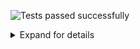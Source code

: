 ![Tests passed successfully](https://img.shields.io/badge/tests-803%20passed%2C%201%20skipped-success)
<details><summary>Expand for details</summary>
 
|Report|Passed|Failed|Skipped|Time|
|:---|---:|---:|---:|---:|
|FluentValidation.Tests|803:white_check_mark:||1:warning:|4s|
## :white_check_mark: <a id="user-content-r0" href="#r0">FluentValidation.Tests</a>
**804** tests were completed in **4s** with **803** passed, **0** failed and **1** skipped.
|Test suite|Passed|Failed|Skipped|Time|
|:---|---:|---:|---:|---:|
|[FluentValidation.Tests.AbstractValidatorTester](#r0s0)|35:white_check_mark:|||12ms|
|[FluentValidation.Tests.AccessorCacheTests](#r0s1)|4:white_check_mark:||1:warning:|4ms|
|[FluentValidation.Tests.AssemblyScannerTester](#r0s2)|2:white_check_mark:|||2ms|
|[FluentValidation.Tests.CascadingFailuresTester](#r0s3)|38:white_check_mark:|||23ms|
|[FluentValidation.Tests.ChainedValidationTester](#r0s4)|13:white_check_mark:|||6ms|
|[FluentValidation.Tests.ChainingValidatorsTester](#r0s5)|3:white_check_mark:|||1ms|
|[FluentValidation.Tests.ChildRulesTests](#r0s6)|2:white_check_mark:|||7ms|
|[FluentValidation.Tests.CollectionValidatorWithParentTests](#r0s7)|16:white_check_mark:|||13ms|
|[FluentValidation.Tests.ComplexValidationTester](#r0s8)|17:white_check_mark:|||26ms|
|[FluentValidation.Tests.ConditionTests](#r0s9)|18:white_check_mark:|||9ms|
|[FluentValidation.Tests.CreditCardValidatorTests](#r0s10)|2:white_check_mark:|||2ms|
|[FluentValidation.Tests.CustomFailureActionTester](#r0s11)|3:white_check_mark:|||1ms|
|[FluentValidation.Tests.CustomMessageFormatTester](#r0s12)|6:white_check_mark:|||3ms|
|[FluentValidation.Tests.CustomValidatorTester](#r0s13)|10:white_check_mark:|||6ms|
|[FluentValidation.Tests.DefaultValidatorExtensionTester](#r0s14)|30:white_check_mark:|||38ms|
|[FluentValidation.Tests.EmailValidatorTests](#r0s15)|36:white_check_mark:|||18ms|
|[FluentValidation.Tests.EmptyTester](#r0s16)|9:white_check_mark:|||5ms|
|[FluentValidation.Tests.EnumValidatorTests](#r0s17)|12:white_check_mark:|||24ms|
|[FluentValidation.Tests.EqualValidatorTests](#r0s18)|10:white_check_mark:|||3ms|
|[FluentValidation.Tests.ExactLengthValidatorTester](#r0s19)|6:white_check_mark:|||2ms|
|[FluentValidation.Tests.ExclusiveBetweenValidatorTests](#r0s20)|19:white_check_mark:|||6ms|
|[FluentValidation.Tests.ExtensionTester](#r0s21)|4:white_check_mark:|||1ms|
|[FluentValidation.Tests.ForEachRuleTests](#r0s22)|34:white_check_mark:|||47ms|
|[FluentValidation.Tests.GreaterThanOrEqualToValidatorTester](#r0s23)|14:white_check_mark:|||5ms|
|[FluentValidation.Tests.GreaterThanValidatorTester](#r0s24)|13:white_check_mark:|||4ms|
|[FluentValidation.Tests.InclusiveBetweenValidatorTests](#r0s25)|18:white_check_mark:|||4ms|
|[FluentValidation.Tests.InheritanceValidatorTest](#r0s26)|11:white_check_mark:|||18ms|
|[FluentValidation.Tests.InlineValidatorTester](#r0s27)|1:white_check_mark:|||2ms|
|[FluentValidation.Tests.LanguageManagerTests](#r0s28)|21:white_check_mark:|||28ms|
|[FluentValidation.Tests.LengthValidatorTests](#r0s29)|16:white_check_mark:|||17ms|
|[FluentValidation.Tests.LessThanOrEqualToValidatorTester](#r0s30)|13:white_check_mark:|||4ms|
|[FluentValidation.Tests.LessThanValidatorTester](#r0s31)|16:white_check_mark:|||6ms|
|[FluentValidation.Tests.LocalisedMessagesTester](#r0s32)|6:white_check_mark:|||3ms|
|[FluentValidation.Tests.LocalisedNameTester](#r0s33)|2:white_check_mark:|||1ms|
|[FluentValidation.Tests.MemberAccessorTests](#r0s34)|9:white_check_mark:|||5ms|
|[FluentValidation.Tests.MessageFormatterTests](#r0s35)|10:white_check_mark:|||2ms|
|[FluentValidation.Tests.ModelLevelValidatorTests](#r0s36)|2:white_check_mark:|||1ms|
|[FluentValidation.Tests.NameResolutionPluggabilityTester](#r0s37)|3:white_check_mark:|||2ms|
|[FluentValidation.Tests.NotEmptyTester](#r0s38)|10:white_check_mark:|||7ms|
|[FluentValidation.Tests.NotEqualValidatorTests](#r0s39)|11:white_check_mark:|||7ms|
|[FluentValidation.Tests.NotNullTester](#r0s40)|5:white_check_mark:|||1ms|
|[FluentValidation.Tests.NullTester](#r0s41)|5:white_check_mark:|||2ms|
|[FluentValidation.Tests.OnFailureTests](#r0s42)|10:white_check_mark:|||8ms|
|[FluentValidation.Tests.PredicateValidatorTester](#r0s43)|5:white_check_mark:|||2ms|
|[FluentValidation.Tests.PropertyChainTests](#r0s44)|7:white_check_mark:|||1ms|
|[FluentValidation.Tests.RegularExpressionValidatorTests](#r0s45)|15:white_check_mark:|||6ms|
|[FluentValidation.Tests.RuleBuilderTests](#r0s46)|29:white_check_mark:|||96ms|
|[FluentValidation.Tests.RuleDependencyTests](#r0s47)|14:white_check_mark:|||3s|
|[FluentValidation.Tests.RulesetTests](#r0s48)|21:white_check_mark:|||14ms|
|[FluentValidation.Tests.ScalePrecisionValidatorTests](#r0s49)|6:white_check_mark:|||4ms|
|[FluentValidation.Tests.SharedConditionTests](#r0s50)|42:white_check_mark:|||42ms|
|[FluentValidation.Tests.StandalonePropertyValidationTester](#r0s51)|1:white_check_mark:|||0ms|
|[FluentValidation.Tests.StringEnumValidatorTests](#r0s52)|10:white_check_mark:|||5ms|
|[FluentValidation.Tests.TrackingCollectionTests](#r0s53)|3:white_check_mark:|||2ms|
|[FluentValidation.Tests.TransformTests](#r0s54)|4:white_check_mark:|||3ms|
|[FluentValidation.Tests.UserSeverityTester](#r0s55)|7:white_check_mark:|||3ms|
|[FluentValidation.Tests.UserStateTester](#r0s56)|4:white_check_mark:|||3ms|
|[FluentValidation.Tests.ValidateAndThrowTester](#r0s57)|14:white_check_mark:|||25ms|
|[FluentValidation.Tests.ValidationResultTests](#r0s58)|8:white_check_mark:|||8ms|
|[FluentValidation.Tests.ValidatorDescriptorTester](#r0s59)|5:white_check_mark:|||1ms|
|[FluentValidation.Tests.ValidatorSelectorTests](#r0s60)|10:white_check_mark:|||9ms|
|[FluentValidation.Tests.ValidatorTesterTester](#r0s61)|73:white_check_mark:|||74ms|
### :white_check_mark: <a id="user-content-r0s0" href="#r0s0">FluentValidation.Tests.AbstractValidatorTester</a>
```
:white_check_mark: Can_replace_default_errorcode_resolver
:white_check_mark: CanValidateInstancesOfType_returns_false_when_comparing_against_some_other_type
:white_check_mark: CanValidateInstancesOfType_returns_true_when_comparing_against_same_type
:white_check_mark: CanValidateInstancesOfType_returns_true_when_comparing_against_subclass
:white_check_mark: Default_error_code_should_be_class_name
:white_check_mark: OverridePropertyName_should_override_property_name
:white_check_mark: OverridePropertyName_with_lambda_should_override_property_name
:white_check_mark: PreValidate_bypasses_nullcheck_on_instance
:white_check_mark: RuleForeach_with_null_instances
:white_check_mark: Should_be_valid_when_there_are_no_failures_for_single_property
:white_check_mark: Should_not_main_state
:white_check_mark: Should_throw_for_non_member_expression_when_validating_single_property
:white_check_mark: Should_throw_when_rule_is_null
:white_check_mark: Should_validate_public_Field
:white_check_mark: Should_validate_single_Field
:white_check_mark: Should_validate_single_property
:white_check_mark: Should_validate_single_property_where_invalid_property_as_string
:white_check_mark: Should_validate_single_property_where_property_as_string
:white_check_mark: Uses_named_parameters_to_validate_ruleset
:white_check_mark: Validates_single_property_by_path
:white_check_mark: Validates_type_when_using_non_generic_validate_overload
:white_check_mark: When_the_validators_fail_then_the_errors_Should_be_accessible_via_the_errors_property
:white_check_mark: When_the_validators_fail_then_validatorrunner_should_return_false
:white_check_mark: When_the_Validators_pass_then_the_validatorRunner_should_return_true
:white_check_mark: WhenPreValidationReturnsFalse_ResultReturnToUserImmediatly_Validate(preValidationResult: )
:white_check_mark: WhenPreValidationReturnsFalse_ResultReturnToUserImmediatly_Validate(preValidationResult: AnotherInt Test Message)
:white_check_mark: WhenPreValidationReturnsFalse_ResultReturnToUserImmediatly_ValidateAsync(preValidationResult: )
:white_check_mark: WhenPreValidationReturnsFalse_ResultReturnToUserImmediatly_ValidateAsync(preValidationResult: AnotherInt Test Message)
:white_check_mark: WhenPreValidationReturnsTrue_ValidatorsGetHit_Validate
:white_check_mark: WhenPreValidationReturnsTrue_ValidatorsGetHit_ValidateAsync
:white_check_mark: WithErrorCode_should_override_error_code
:white_check_mark: WithMessage_and_WithErrorCode_should_override_error_message_and_error_code
:white_check_mark: WithMessage_should_override_error_message
:white_check_mark: WithName_should_override_field_name
:white_check_mark: WithName_should_override_field_name_with_value_from_other_property
```
### :white_check_mark: <a id="user-content-r0s1" href="#r0s1">FluentValidation.Tests.AccessorCacheTests</a>
```
:warning: Benchmark
:white_check_mark: Equality_comparison_check
:white_check_mark: Gets_accessor
:white_check_mark: Gets_member_for_nested_property
:white_check_mark: Identifies_if_memberexp_acts_on_model_instance
```
### :white_check_mark: <a id="user-content-r0s2" href="#r0s2">FluentValidation.Tests.AssemblyScannerTester</a>
```
:white_check_mark: Finds_validators_for_types
:white_check_mark: ForEach_iterates_over_types
```
### :white_check_mark: <a id="user-content-r0s3" href="#r0s3">FluentValidation.Tests.CascadingFailuresTester</a>
```
:white_check_mark: Cascade_mode_can_be_set_after_validator_instantiated
:white_check_mark: Cascade_mode_can_be_set_after_validator_instantiated_async
:white_check_mark: Cascade_mode_can_be_set_after_validator_instantiated_async_legacy
:white_check_mark: Cascade_mode_can_be_set_after_validator_instantiated_legacy
:white_check_mark: Validation_continues_on_failure
:white_check_mark: Validation_continues_on_failure_async
:white_check_mark: Validation_continues_on_failure_when_set_to_Stop_globally_and_overriden_at_rule_level
:white_check_mark: Validation_continues_on_failure_when_set_to_Stop_globally_and_overriden_at_rule_level_async
:white_check_mark: Validation_continues_on_failure_when_set_to_Stop_globally_and_overriden_at_rule_level_async_legacy
:white_check_mark: Validation_continues_on_failure_when_set_to_Stop_globally_and_overriden_at_rule_level_legacy
:white_check_mark: Validation_continues_on_failure_when_set_to_StopOnFirstFailure_at_validator_level_and_overriden_at_rule_level
:white_check_mark: Validation_continues_on_failure_when_set_to_StopOnFirstFailure_at_validator_level_and_overriden_at_rule_level_async
:white_check_mark: Validation_continues_on_failure_when_set_to_StopOnFirstFailure_at_validator_level_and_overriden_at_rule_level_async_legacy
:white_check_mark: Validation_continues_on_failure_when_set_to_StopOnFirstFailure_at_validator_level_and_overriden_at_rule_level_legacy
:white_check_mark: Validation_continues_to_second_validator_when_first_validator_succeeds_and_cascade_set_to_stop
:white_check_mark: Validation_continues_to_second_validator_when_first_validator_succeeds_and_cascade_set_to_stop_async
:white_check_mark: Validation_continues_to_second_validator_when_first_validator_succeeds_and_cascade_set_to_stop_async_legacy
:white_check_mark: Validation_continues_to_second_validator_when_first_validator_succeeds_and_cascade_set_to_stop_legacy
:white_check_mark: Validation_continues_when_set_to_Continue_at_validator_level
:white_check_mark: Validation_continues_when_set_to_Continue_at_validator_level_async
:white_check_mark: Validation_stops_on_failure_when_set_to_Continue_and_overriden_at_rule_level
:white_check_mark: Validation_stops_on_failure_when_set_to_Continue_and_overriden_at_rule_level_async
:white_check_mark: Validation_stops_on_failure_when_set_to_Continue_and_overriden_at_rule_level_async_legacy
:white_check_mark: Validation_stops_on_failure_when_set_to_Continue_and_overriden_at_rule_level_legacy
:white_check_mark: Validation_stops_on_first_failure
:white_check_mark: Validation_stops_on_first_failure_async
:white_check_mark: Validation_stops_on_first_failure_async_legacy
:white_check_mark: Validation_stops_on_first_failure_legacy
:white_check_mark: Validation_stops_on_first_Failure_when_set_to_Continue_globally_and_overriden_at_rule_level
:white_check_mark: Validation_stops_on_first_Failure_when_set_to_Continue_globally_and_overriden_at_rule_level_and_async_validator_is_invoked_synchronously
:white_check_mark: Validation_stops_on_first_Failure_when_set_to_Continue_globally_and_overriden_at_rule_level_and_async_validator_is_invoked_synchronously_legacy
:white_check_mark: Validation_stops_on_first_Failure_when_set_to_Continue_globally_and_overriden_at_rule_level_async
:white_check_mark: Validation_stops_on_first_Failure_when_set_to_Continue_globally_and_overriden_at_rule_level_async_legacy
:white_check_mark: Validation_stops_on_first_Failure_when_set_to_Continue_globally_and_overriden_at_rule_level_legacy
:white_check_mark: Validation_stops_on_first_failure_when_set_to_StopOnFirstFailure_at_validator_level
:white_check_mark: Validation_stops_on_first_failure_when_set_to_StopOnFirstFailure_at_validator_level_async
:white_check_mark: Validation_stops_on_first_failure_when_set_to_StopOnFirstFailure_at_validator_level_async_legacy
:white_check_mark: Validation_stops_on_first_failure_when_set_to_StopOnFirstFailure_at_validator_level_legacy
```
### :white_check_mark: <a id="user-content-r0s4" href="#r0s4">FluentValidation.Tests.ChainedValidationTester</a>
```
:white_check_mark: Can_validate_using_validator_for_base_type
:white_check_mark: Chained_property_should_be_excluded
:white_check_mark: Chained_validator_descriptor
:white_check_mark: Chained_validator_should_not_be_invoked_on_null_property
:white_check_mark: Condition_should_work_with_chained_property
:white_check_mark: Explicitly_included_properties_should_be_propagated_to_nested_validators
:white_check_mark: Explicitly_included_properties_should_be_propagated_to_nested_validators_using_strings
:white_check_mark: Separate_validation_on_chained_property
:white_check_mark: Separate_validation_on_chained_property_conditional
:white_check_mark: Separate_validation_on_chained_property_valid
:white_check_mark: Should_allow_normal_rules_and_chained_property_on_same_property
:white_check_mark: Uses_explicit_ruleset
:white_check_mark: Validates_chained_property
```
### :white_check_mark: <a id="user-content-r0s5" href="#r0s5">FluentValidation.Tests.ChainingValidatorsTester</a>
```
:white_check_mark: Options_should_only_apply_to_current_validator
:white_check_mark: Should_create_multiple_validators
:white_check_mark: Should_execute_multiple_validators
```
### :white_check_mark: <a id="user-content-r0s6" href="#r0s6">FluentValidation.Tests.ChildRulesTests</a>
```
:white_check_mark: Can_define_nested_rules_for_collection
:white_check_mark: ChildRules_works_with_RuleSet
```
### :white_check_mark: <a id="user-content-r0s7" href="#r0s7">FluentValidation.Tests.CollectionValidatorWithParentTests</a>
```
:white_check_mark: Async_condition_should_work_with_child_collection
:white_check_mark: Can_specify_condition_for_individual_collection_elements
:white_check_mark: Can_validate_collection_using_validator_for_base_type
:white_check_mark: Collection_should_be_excluded
:white_check_mark: Collection_should_be_explicitly_included_with_expression
:white_check_mark: Collection_should_be_explicitly_included_with_string
:white_check_mark: Condition_should_work_with_child_collection
:white_check_mark: Creates_validator_using_context_from_property_value
:white_check_mark: Should_override_property_name
:white_check_mark: Should_work_with_top_level_collection_validator
:white_check_mark: Should_work_with_top_level_collection_validator_and_overriden_name
:white_check_mark: Skips_null_items
:white_check_mark: Validates_collection
:white_check_mark: Validates_collection_asynchronously
:white_check_mark: Validates_collection_several_levels_deep
:white_check_mark: Validates_collection_several_levels_deep_async
```
### :white_check_mark: <a id="user-content-r0s8" href="#r0s8">FluentValidation.Tests.ComplexValidationTester</a>
```
:white_check_mark: Async_condition_should_work_with_complex_property
:white_check_mark: Async_condition_should_work_with_complex_property_when_validator_invoked_synchronously
:white_check_mark: Can_directly_validate_multiple_fields_of_same_type
:white_check_mark: Can_validate_using_validator_for_base_type
:white_check_mark: Complex_property_should_be_excluded
:white_check_mark: Complex_validator_should_not_be_invoked_on_null_property
:white_check_mark: Condition_should_work_with_complex_property
:white_check_mark: Condition_should_work_with_complex_property_when_invoked_async
:white_check_mark: Explicitly_included_properties_should_be_propagated_to_nested_validators
:white_check_mark: Explicitly_included_properties_should_be_propagated_to_nested_validators_using_strings
:white_check_mark: Multiple_rules_in_chain_with_childvalidator_shouldnt_reuse_accessor
:white_check_mark: Multiple_rules_in_chain_with_childvalidator_shouldnt_reuse_accessor_async
:white_check_mark: Should_allow_normal_rules_and_complex_property_on_same_property
:white_check_mark: Should_override_propertyName
:white_check_mark: Validates_child_validator_asynchronously
:white_check_mark: Validates_child_validator_synchronously
:white_check_mark: Validates_complex_property
```
### :white_check_mark: <a id="user-content-r0s9" href="#r0s9">FluentValidation.Tests.ConditionTests</a>
```
:white_check_mark: Async_condition_executed_synchronosuly_with_asynchronous_collection_rule
:white_check_mark: Async_condition_executed_synchronosuly_with_asynchronous_rule
:white_check_mark: Async_condition_executed_synchronosuly_with_synchronous_collection_role
:white_check_mark: Async_condition_executed_synchronosuly_with_synchronous_role
:white_check_mark: Async_condition_is_applied_to_all_validators_in_the_chain
:white_check_mark: Async_condition_is_applied_to_all_validators_in_the_chain_when_executed_synchronously
:white_check_mark: Async_condition_is_applied_to_single_validator_in_the_chain_when_ApplyConditionTo_set_to_CurrentValidator
:white_check_mark: Condition_is_applied_to_all_validators_in_the_chain
:white_check_mark: Condition_is_applied_to_single_validator_in_the_chain_when_ApplyConditionTo_set_to_CurrentValidator
:white_check_mark: Sync_condition_is_applied_to_async_validators
:white_check_mark: Validation_should_fail_when_async_condition_does_not_match
:white_check_mark: Validation_should_fail_when_async_condition_matches
:white_check_mark: Validation_should_fail_when_condition_does_not_match
:white_check_mark: Validation_should_fail_when_condition_matches
:white_check_mark: Validation_should_succeed_when_async_condition_does_not_match
:white_check_mark: Validation_should_succeed_when_async_condition_matches
:white_check_mark: Validation_should_succeed_when_condition_does_not_match
:white_check_mark: Validation_should_succeed_when_condition_matches
```
### :white_check_mark: <a id="user-content-r0s10" href="#r0s10">FluentValidation.Tests.CreditCardValidatorTests</a>
```
:white_check_mark: IsValidTests
:white_check_mark: When_validation_fails_the_default_error_should_be_set
```
### :white_check_mark: <a id="user-content-r0s11" href="#r0s11">FluentValidation.Tests.CustomFailureActionTester</a>
```
:white_check_mark: Does_not_invoke_action_if_validation_success
:white_check_mark: Invokes_custom_action_on_failure
:white_check_mark: Passes_object_being_validated_to_action
```
### :white_check_mark: <a id="user-content-r0s12" href="#r0s12">FluentValidation.Tests.CustomMessageFormatTester</a>
```
:white_check_mark: Replaces_propertyvalue_placeholder
:white_check_mark: Replaces_propertyvalue_with_empty_string_when_null
:white_check_mark: Should_format_custom_message
:white_check_mark: Uses_custom_delegate_for_building_message
:white_check_mark: Uses_custom_delegate_for_building_message_only_for_specific_validator
:white_check_mark: Uses_property_value_in_message
```
### :white_check_mark: <a id="user-content-r0s13" href="#r0s13">FluentValidation.Tests.CustomValidatorTester</a>
```
:white_check_mark: New_Custom_Returns_single_failure
:white_check_mark: New_Custom_Returns_single_failure_async
:white_check_mark: New_custom_uses_empty_property_name_for_model_level_rule
:white_check_mark: New_Custom_When_property_name_omitted_infers_property_name
:white_check_mark: New_Custom_When_property_name_omitted_infers_property_name_nested
:white_check_mark: New_Custom_within_ruleset
:white_check_mark: New_CustomAsync_within_ruleset
:white_check_mark: Perserves_property_chain_using_custom
:white_check_mark: Runs_async_rule_synchronously_when_validator_invoked_synchronously
:white_check_mark: Runs_sync_rule_asynchronously_when_validator_invoked_asynchronously
```
### :white_check_mark: <a id="user-content-r0s14" href="#r0s14">FluentValidation.Tests.DefaultValidatorExtensionTester</a>
```
:white_check_mark: Empty_should_create_EmptyValidator
:white_check_mark: Equal_should_create_EqualValidator_with_explicit_value
:white_check_mark: Equal_should_create_EqualValidator_with_lambda
:white_check_mark: GreaterThan_should_create_GreaterThanValidator_with_explicit_value
:white_check_mark: GreaterThan_should_create_GreaterThanValidator_with_lambda
:white_check_mark: GreaterThanOrEqual_should_create_GreaterThanOrEqualValidator_with_explicit_value
:white_check_mark: GreaterThanOrEqual_should_create_GreaterThanOrEqualValidator_with_lambda
:white_check_mark: GreaterThanOrEqual_should_create_GreaterThanOrEqualValidator_with_lambda_with_other_Nullable
:white_check_mark: Length_should_create_ExactLengthValidator
:white_check_mark: Length_should_create_LengthValidator
:white_check_mark: Length_should_create_MaximumLengthValidator
:white_check_mark: Length_should_create_MinimumLengthValidator
:white_check_mark: LessThan_should_create_LessThanValidator_with_explicit_value
:white_check_mark: LessThan_should_create_LessThanValidator_with_lambda
:white_check_mark: LessThanOrEqual_should_create_LessThanOrEqualValidator_with_explicit_value
:white_check_mark: LessThanOrEqual_should_create_LessThanOrEqualValidator_with_lambda
:white_check_mark: LessThanOrEqual_should_create_LessThanOrEqualValidator_with_lambda_with_other_Nullable
:white_check_mark: Must_should_create_PredicateValidator_with_context
:white_check_mark: Must_should_create_PredicateValidator_with_PropertyValidatorContext
:white_check_mark: Must_should_create_PredicteValidator
:white_check_mark: MustAsync_should_create_AsyncPredicateValidator_with_context
:white_check_mark: MustAsync_should_create_AsyncPredicateValidator_with_PropertyValidatorContext
:white_check_mark: MustAsync_should_create_AsyncPredicteValidator
:white_check_mark: MustAsync_should_not_throw_InvalidCastException
:white_check_mark: NotEmpty_should_create_NotEmptyValidator
:white_check_mark: NotEqual_should_create_NotEqualValidator_with_explicit_value
:white_check_mark: NotEqual_should_create_NotEqualValidator_with_lambda
:white_check_mark: NotNull_should_create_NotNullValidator
:white_check_mark: ScalePrecision_should_create_ScalePrecisionValidator
:white_check_mark: ScalePrecision_should_create_ScalePrecisionValidator_with_ignore_trailing_zeros
```
### :white_check_mark: <a id="user-content-r0s15" href="#r0s15">FluentValidation.Tests.EmailValidatorTests</a>
```
:white_check_mark: Fails_email_validation_aspnetcore_compatible(email: " \r \t \n")
:white_check_mark: Fails_email_validation_aspnetcore_compatible(email: "")
:white_check_mark: Fails_email_validation_aspnetcore_compatible(email: "@someDomain.com")
:white_check_mark: Fails_email_validation_aspnetcore_compatible(email: "@someDomain@abc.com")
:white_check_mark: Fails_email_validation_aspnetcore_compatible(email: "0")
:white_check_mark: Fails_email_validation_aspnetcore_compatible(email: "someName")
:white_check_mark: Fails_email_validation_aspnetcore_compatible(email: "someName@")
:white_check_mark: Fails_email_validation_aspnetcore_compatible(email: "someName@a@b.com")
:white_check_mark: Invalid_email_addressex_regex(email: "")
:white_check_mark: Invalid_email_addressex_regex(email: "first.last@test..co.uk")
:white_check_mark: Invalid_email_addressex_regex(email: "testperso")
:white_check_mark: Invalid_email_addressex_regex(email: "thisisaverylongstringcodeplex.com")
:white_check_mark: Valid_email_addresses_aspnetcore_compatible(email: " @someDomain.com")
:white_check_mark: Valid_email_addresses_aspnetcore_compatible(email: "!#$%&'*+-/=?^_`|~@someDomain.com")
:white_check_mark: Valid_email_addresses_aspnetcore_compatible(email: "\"firstName.lastName\"@someDomain.com")
:white_check_mark: Valid_email_addresses_aspnetcore_compatible(email: "1234@someDomain.com")
:white_check_mark: Valid_email_addresses_aspnetcore_compatible(email: "firstName.lastName@someDomain.com")
:white_check_mark: Valid_email_addresses_aspnetcore_compatible(email: "someName@1234.com")
:white_check_mark: Valid_email_addresses_aspnetcore_compatible(email: "someName@some_domain.com")
:white_check_mark: Valid_email_addresses_aspnetcore_compatible(email: "someName@some~domain.com")
:white_check_mark: Valid_email_addresses_aspnetcore_compatible(email: "someName@someDomain.com")
:white_check_mark: Valid_email_addresses_aspnetcore_compatible(email: "someName@someDomain￯.com")
:white_check_mark: Valid_email_addresses_aspnetcore_compatible(email: null)
:white_check_mark: Valid_email_addresses_regex(email: "__somename@example.com")
:white_check_mark: Valid_email_addresses_regex(email: "!def!xyz%abc@example.com")
:white_check_mark: Valid_email_addresses_regex(email: "\"Abc@def\"@example.com")
:white_check_mark: Valid_email_addresses_regex(email: "\"Abc\\@def\"@example.com")
:white_check_mark: Valid_email_addresses_regex(email: "\"Fred Bloggs\"@example.com")
:white_check_mark: Valid_email_addresses_regex(email: "\"Joe\\Blow\"@example.com")
:white_check_mark: Valid_email_addresses_regex(email: "$A12345@example.com")
:white_check_mark: Valid_email_addresses_regex(email: "customer/department=shipping@example.com")
:white_check_mark: Valid_email_addresses_regex(email: "first.last@test.co.uk")
:white_check_mark: Valid_email_addresses_regex(email: "testperson@gmail.com")
:white_check_mark: Valid_email_addresses_regex(email: "TestPerson@gmail.com")
:white_check_mark: Valid_email_addresses_regex(email: "testperson+label@gmail.com")
:white_check_mark: Valid_email_addresses_regex(email: null)
```
### :white_check_mark: <a id="user-content-r0s16" href="#r0s16">FluentValidation.Tests.EmptyTester</a>
```
:white_check_mark: Passes_for_ienumerable_that_doesnt_implement_ICollection
:white_check_mark: Passes_when_collection_empty
:white_check_mark: When_there_is_a_value_then_the_validator_should_fail
:white_check_mark: When_validation_fails_error_should_be_set
:white_check_mark: When_value_is_Default_for_type_validator_should_pass_datetime
:white_check_mark: When_value_is_Default_for_type_validator_should_pass_int
:white_check_mark: When_value_is_empty_string_validator_should_pass
:white_check_mark: When_value_is_null_validator_should_pass
:white_check_mark: When_value_is_whitespace_validation_should_pass
```
### :white_check_mark: <a id="user-content-r0s17" href="#r0s17">FluentValidation.Tests.EnumValidatorTests</a>
```
:white_check_mark: Flags_enum_invalid_when_using_outofrange_negative_value
:white_check_mark: Flags_enum_invalid_when_using_outofrange_positive_value
:white_check_mark: Flags_enum_valid_when_using_bitwise_value
:white_check_mark: Flags_enum_validates_correctly_when_using_zero_value
:white_check_mark: Flags_enum_with_overlapping_flags_valid_when_using_bitwise_value
:white_check_mark: IsValidTests
:white_check_mark: Nullable_enum_invalid_when_bad_value_specified
:white_check_mark: Nullable_enum_valid_when_property_value_is_null
:white_check_mark: Nullable_enum_valid_when_value_specified
:white_check_mark: When_the_enum_is_initialized_with_invalid_value_then_the_validator_should_fail
:white_check_mark: When_the_enum_is_not_initialized_with_valid_value_then_the_validator_should_fail
:white_check_mark: When_validation_fails_the_default_error_should_be_set
```
### :white_check_mark: <a id="user-content-r0s18" href="#r0s18">FluentValidation.Tests.EqualValidatorTests</a>
```
:white_check_mark: Comparison_property_uses_custom_resolver
:white_check_mark: Should_store_comparison_type
:white_check_mark: Should_store_property_to_compare
:white_check_mark: Should_succeed_on_case_insensitive_comparison
:white_check_mark: Should_succeed_on_case_insensitive_comparison_using_expression
:white_check_mark: Should_use_ordinal_comparison_by_default
:white_check_mark: Validates_against_property
:white_check_mark: When_the_objects_are_equal_validation_should_succeed
:white_check_mark: When_the_objects_are_not_equal_validation_should_fail
:white_check_mark: When_validation_fails_the_error_should_be_set
```
### :white_check_mark: <a id="user-content-r0s19" href="#r0s19">FluentValidation.Tests.ExactLengthValidatorTester</a>
```
:white_check_mark: Min_and_max_properties_should_be_set
:white_check_mark: When_exact_length_rule_failes_error_should_have_exact_length_error_errorcode
:white_check_mark: When_the_text_is_an_exact_length_the_validator_should_pass
:white_check_mark: When_the_text_length_is_larger_the_validator_should_fail
:white_check_mark: When_the_text_length_is_smaller_the_validator_should_fail
:white_check_mark: When_the_validator_fails_the_error_message_should_be_set
```
### :white_check_mark: <a id="user-content-r0s20" href="#r0s20">FluentValidation.Tests.ExclusiveBetweenValidatorTests</a>
```
:white_check_mark: To_and_from_properties_should_be_set
:white_check_mark: To_and_from_properties_should_be_set_for_dates
:white_check_mark: To_and_from_properties_should_be_set_for_strings
:white_check_mark: Validates_with_nullable_when_property_is_null
:white_check_mark: Validates_with_nullable_when_property_not_null
:white_check_mark: When_the_text_is_larger_than_the_range_then_the_validator_should_fail
:white_check_mark: When_the_text_is_larger_than_the_range_then_the_validator_should_fail_for_strings
:white_check_mark: When_the_to_is_smaller_than_the_from_then_the_validator_should_throw
:white_check_mark: When_the_to_is_smaller_than_the_from_then_the_validator_should_throw_for_strings
:white_check_mark: When_the_validator_fails_the_error_message_should_be_set
:white_check_mark: When_the_validator_fails_the_error_message_should_be_set_for_strings
:white_check_mark: When_the_value_is_between_the_range_specified_then_the_validator_should_pass
:white_check_mark: When_the_value_is_between_the_range_specified_then_the_validator_should_pass_for_strings
:white_check_mark: When_the_value_is_exactly_the_size_of_the_lower_bound_then_the_validator_should_fail
:white_check_mark: When_the_value_is_exactly_the_size_of_the_lower_bound_then_the_validator_should_fail_for_strings
:white_check_mark: When_the_value_is_exactly_the_size_of_the_upper_bound_then_the_validator_should_fail
:white_check_mark: When_the_value_is_exactly_the_size_of_the_upper_bound_then_the_validator_should_fail_for_strings
:white_check_mark: When_the_value_is_smaller_than_the_range_then_the_validator_should_fail
:white_check_mark: When_the_value_is_smaller_than_the_range_then_the_validator_should_fail_for_strings
```
### :white_check_mark: <a id="user-content-r0s21" href="#r0s21">FluentValidation.Tests.ExtensionTester</a>
```
:white_check_mark: Should_extract_member_from_member_expression
:white_check_mark: Should_return_null_for_non_member_expressions
:white_check_mark: Should_split_pascal_cased_member_name
:white_check_mark: SplitPascalCase_should_return_null_when_input_is_null
```
### :white_check_mark: <a id="user-content-r0s22" href="#r0s22">FluentValidation.Tests.ForEachRuleTests</a>
```
:white_check_mark: Async_condition_should_work_with_child_collection
:white_check_mark: Can_access_colletion_index
:white_check_mark: Can_access_colletion_index_async
:white_check_mark: Can_access_parent_index
:white_check_mark: Can_access_parent_index_async
:white_check_mark: Can_specify_condition_for_individual_collection_elements
:white_check_mark: Can_use_cascade_with_RuleForEach
:white_check_mark: Can_validate_collection_using_validator_for_base_type
:white_check_mark: Collection_should_be_excluded
:white_check_mark: Collection_should_be_explicitly_included_with_expression
:white_check_mark: Collection_should_be_explicitly_included_with_string
:white_check_mark: Condition_should_work_with_child_collection
:white_check_mark: Correctly_gets_collection_indices
:white_check_mark: Correctly_gets_collection_indices_async
:white_check_mark: Executes_rule_for_each_item_in_collection
:white_check_mark: Executes_rule_for_each_item_in_collection_async
:white_check_mark: Nested_collection_for_null_property_should_not_throw_null_reference
:white_check_mark: Nested_conditions_Rule_For
:white_check_mark: Nested_conditions_Rule_For_Each
:white_check_mark: Overrides_indexer
:white_check_mark: Overrides_indexer_async
:white_check_mark: Regular_rules_can_drop_into_RuleForEach
:white_check_mark: RuleForEach_async_RunsTasksSynchronously
:white_check_mark: Should_not_scramble_property_name_when_using_collection_validators_several_levels_deep
:white_check_mark: Should_not_scramble_property_name_when_using_collection_validators_several_levels_deep_with_ValidateAsync
:white_check_mark: Should_override_property_name
:white_check_mark: Skips_null_items
:white_check_mark: Top_level_collection
:white_check_mark: Uses_useful_error_message_when_used_on_non_property
:white_check_mark: Validates_child_validator_asynchronously
:white_check_mark: Validates_child_validator_synchronously
:white_check_mark: Validates_collection
:white_check_mark: When_runs_outside_RuleForEach_loop
:white_check_mark: When_runs_outside_RuleForEach_loop_async
```
### :white_check_mark: <a id="user-content-r0s23" href="#r0s23">FluentValidation.Tests.GreaterThanOrEqualToValidatorTester</a>
```
:white_check_mark: Comparison_property_uses_custom_resolver
:white_check_mark: Comparison_type
:white_check_mark: Should_fail_when_less_than_input
:white_check_mark: Should_localize_value
:white_check_mark: Should_set_default_error_when_validation_fails
:white_check_mark: Should_succeed_when_equal_to_input
:white_check_mark: Should_succeed_when_greater_than_input
:white_check_mark: Validates_nullable_with_nullable_property
:white_check_mark: Validates_with_nullable_property
:white_check_mark: Validates_with_nullable_when_property_is_null
:white_check_mark: Validates_with_nullable_when_property_is_null_cross_property
:white_check_mark: Validates_with_nullable_when_property_not_null
:white_check_mark: Validates_with_nullable_when_property_not_null_cross_property
:white_check_mark: Validates_with_property
```
### :white_check_mark: <a id="user-content-r0s24" href="#r0s24">FluentValidation.Tests.GreaterThanValidatorTester</a>
```
:white_check_mark: Comparison_property_uses_custom_resolver
:white_check_mark: Comparison_Type
:white_check_mark: Should_fail_when_equal_to_input
:white_check_mark: Should_fail_when_less_than_input
:white_check_mark: Should_set_default_error_when_validation_fails
:white_check_mark: Should_succeed_when_greater_than_input
:white_check_mark: Validates_nullable_with_nullable_property
:white_check_mark: Validates_with_nullable_property
:white_check_mark: Validates_with_nullable_when_property_is_null
:white_check_mark: Validates_with_nullable_when_property_is_null_cross_property
:white_check_mark: Validates_with_nullable_when_property_not_null
:white_check_mark: Validates_with_nullable_when_property_not_null_cross_property
:white_check_mark: Validates_with_property
```
### :white_check_mark: <a id="user-content-r0s25" href="#r0s25">FluentValidation.Tests.InclusiveBetweenValidatorTests</a>
```
:white_check_mark: To_and_from_properties_should_be_set
:white_check_mark: To_and_from_properties_should_be_set_for_strings
:white_check_mark: Validates_with_nullable_when_property_is_null
:white_check_mark: Validates_with_nullable_when_property_not_null
:white_check_mark: When_the_text_is_larger_than_the_range_then_the_validator_should_fail
:white_check_mark: When_the_text_is_larger_than_the_range_then_the_validator_should_fail_for_strings
:white_check_mark: When_the_to_is_smaller_than_the_from_then_the_validator_should_throw
:white_check_mark: When_the_to_is_smaller_than_the_from_then_the_validator_should_throw_for_strings
:white_check_mark: When_the_validator_fails_the_error_message_should_be_set
:white_check_mark: When_the_validator_fails_the_error_message_should_be_set_for_strings
:white_check_mark: When_the_value_is_between_the_range_specified_then_the_validator_should_pass
:white_check_mark: When_the_value_is_between_the_range_specified_then_the_validator_should_pass_for_strings
:white_check_mark: When_the_value_is_exactly_the_size_of_the_lower_bound_then_the_validator_should_pass
:white_check_mark: When_the_value_is_exactly_the_size_of_the_lower_bound_then_the_validator_should_pass_for_strings
:white_check_mark: When_the_value_is_exactly_the_size_of_the_upper_bound_then_the_validator_should_pass
:white_check_mark: When_the_value_is_exactly_the_size_of_the_upper_bound_then_the_validator_should_pass_for_strings
:white_check_mark: When_the_value_is_smaller_than_the_range_then_the_validator_should_fail
:white_check_mark: When_the_value_is_smaller_than_the_range_then_the_validator_should_fail_for_strings
```
### :white_check_mark: <a id="user-content-r0s26" href="#r0s26">FluentValidation.Tests.InheritanceValidatorTest</a>
```
:white_check_mark: Can_use_custom_subclass_with_nongeneric_overload
:white_check_mark: Validates_collection
:white_check_mark: Validates_collection_async
:white_check_mark: Validates_inheritance_async
:white_check_mark: Validates_inheritance_hierarchy
:white_check_mark: Validates_ruleset
:white_check_mark: Validates_ruleset_async
:white_check_mark: Validates_with_callback
:white_check_mark: Validates_with_callback_accepting_derived
:white_check_mark: Validates_with_callback_accepting_derived_async
:white_check_mark: Validates_with_callback_async
```
### :white_check_mark: <a id="user-content-r0s27" href="#r0s27">FluentValidation.Tests.InlineValidatorTester</a>
```
:white_check_mark: Uses_inline_validator_to_build_rules
```
### :white_check_mark: <a id="user-content-r0s28" href="#r0s28">FluentValidation.Tests.LanguageManagerTests</a>
```
:white_check_mark: All_languages_should_be_loaded
:white_check_mark: All_localizations_have_same_parameters_as_English
:white_check_mark: Always_use_specific_language
:white_check_mark: Always_use_specific_language_with_string_source
:white_check_mark: Can_replace_message
:white_check_mark: Can_replace_message_without_overriding_all_languages
:white_check_mark: Disables_localization
:white_check_mark: Falls_back_to_default_localization_key_when_error_code_key_not_found
:white_check_mark: Falls_back_to_english_when_culture_not_registered
:white_check_mark: Falls_back_to_english_when_translation_missing
:white_check_mark: Falls_back_to_parent_culture
:white_check_mark: Gets_translation_for_bosnian_latin_culture(cultureName: "bs-Latn-BA")
:white_check_mark: Gets_translation_for_bosnian_latin_culture(cultureName: "bs-Latn")
:white_check_mark: Gets_translation_for_bosnian_latin_culture(cultureName: "bs")
:white_check_mark: Gets_translation_for_croatian_culture
:white_check_mark: Gets_translation_for_culture
:white_check_mark: Gets_translation_for_serbian_culture(cultureName: "sr-Latn-RS")
:white_check_mark: Gets_translation_for_serbian_culture(cultureName: "sr-Latn")
:white_check_mark: Gets_translation_for_serbian_culture(cultureName: "sr")
:white_check_mark: Gets_translation_for_specific_culture
:white_check_mark: Uses_error_code_as_localization_key
```
### :white_check_mark: <a id="user-content-r0s29" href="#r0s29">FluentValidation.Tests.LengthValidatorTests</a>
```
:white_check_mark: Min_and_max_properties_should_be_set
:white_check_mark: When_input_is_null_then_the_validator_should_pass
:white_check_mark: When_the_max_is_smaller_than_the_min_then_the_validator_should_throw
:white_check_mark: When_the_maxlength_validator_fails_the_error_message_should_be_set
:white_check_mark: When_the_minlength_validator_fails_the_error_message_should_be_set
:white_check_mark: When_the_text_is_between_the_lambda_range_specified_then_the_validator_should_pass
:white_check_mark: When_the_text_is_between_the_range_specified_then_the_validator_should_pass
:white_check_mark: When_the_text_is_exactly_the_size_of_the_lambda_lower_bound_then_the_validator_should_pass
:white_check_mark: When_the_text_is_exactly_the_size_of_the_lambda_upper_bound_then_the_validator_should_pass
:white_check_mark: When_the_text_is_exactly_the_size_of_the_lower_bound_then_the_validator_should_pass
:white_check_mark: When_the_text_is_exactly_the_size_of_the_upper_bound_then_the_validator_should_pass
:white_check_mark: When_the_text_is_larger_than_the_lambda_range_then_the_validator_should_fail
:white_check_mark: When_the_text_is_larger_than_the_range_then_the_validator_should_fail
:white_check_mark: When_the_text_is_smaller_than_the_lambda_range_then_the_validator_should_fail
:white_check_mark: When_the_text_is_smaller_than_the_range_then_the_validator_should_fail
:white_check_mark: When_the_validator_fails_the_error_message_should_be_set
```
### :white_check_mark: <a id="user-content-r0s30" href="#r0s30">FluentValidation.Tests.LessThanOrEqualToValidatorTester</a>
```
:white_check_mark: Comparison_property_uses_custom_resolver
:white_check_mark: Comparison_type
:white_check_mark: Should_fail_when_greater_than_input
:white_check_mark: Should_set_default_error_when_validation_fails
:white_check_mark: Should_succeed_when_equal_to_input
:white_check_mark: Should_succeed_when_less_than_input
:white_check_mark: Validates_nullable_with_nullable_property
:white_check_mark: Validates_with_nullable_property
:white_check_mark: Validates_with_nullable_when_property_is_null
:white_check_mark: Validates_with_nullable_when_property_is_null_cross_property
:white_check_mark: Validates_with_nullable_when_property_not_null
:white_check_mark: Validates_with_nullable_when_property_not_null_cross_property
:white_check_mark: Validates_with_property
```
### :white_check_mark: <a id="user-content-r0s31" href="#r0s31">FluentValidation.Tests.LessThanValidatorTester</a>
```
:white_check_mark: Comparison_property_uses_custom_resolver
:white_check_mark: Comparison_type
:white_check_mark: Extracts_property_from_constant_using_expression
:white_check_mark: Extracts_property_from_expression
:white_check_mark: Should_fail_when_equal_to_input
:white_check_mark: Should_fail_when_greater_than_input
:white_check_mark: Should_set_default_validation_message_when_validation_fails
:white_check_mark: Should_succeed_when_less_than_input
:white_check_mark: Should_throw_when_value_to_compare_is_null
:white_check_mark: Validates_against_property
:white_check_mark: Validates_nullable_with_nullable_property
:white_check_mark: Validates_with_nullable_property
:white_check_mark: Validates_with_nullable_when_property_is_null
:white_check_mark: Validates_with_nullable_when_property_not_null
:white_check_mark: Validates_with_nullable_when_property_not_null_cross_property
:white_check_mark: Validates_with_nullable_when_property_null_cross_property
```
### :white_check_mark: <a id="user-content-r0s32" href="#r0s32">FluentValidation.Tests.LocalisedMessagesTester</a>
```
:white_check_mark: Correctly_assigns_default_localized_error_message
:white_check_mark: Does_not_throw_InvalidCastException_when_using_RuleForEach
:white_check_mark: Formats_string_with_placeholders
:white_check_mark: Formats_string_with_placeholders_when_you_cant_edit_the_string
:white_check_mark: Uses_func_to_get_message
:white_check_mark: Uses_string_format_with_property_value
```
### :white_check_mark: <a id="user-content-r0s33" href="#r0s33">FluentValidation.Tests.LocalisedNameTester</a>
```
:white_check_mark: Uses_localized_name
:white_check_mark: Uses_localized_name_expression
```
### :white_check_mark: <a id="user-content-r0s34" href="#r0s34">FluentValidation.Tests.MemberAccessorTests</a>
```
:white_check_mark: ComplexPropertyGet
:white_check_mark: ComplexPropertySet
:white_check_mark: Equality
:white_check_mark: ImplicitCast
:white_check_mark: Name
:white_check_mark: SimpleFieldGet
:white_check_mark: SimpleFieldSet
:white_check_mark: SimplePropertyGet
:white_check_mark: SimplePropertySet
```
### :white_check_mark: <a id="user-content-r0s35" href="#r0s35">FluentValidation.Tests.MessageFormatterTests</a>
```
:white_check_mark: Adds_argument_and_custom_arguments
:white_check_mark: Adds_formatted_argument_and_custom_arguments
:white_check_mark: Adds_formatted_argument_and_formatted_custom_arguments
:white_check_mark: Adds_PropertyName_to_message
:white_check_mark: Adds_value_to_message
:white_check_mark: Format_property_value
:white_check_mark: Should_ignore_unknown_numbered_parameters
:white_check_mark: Should_ignore_unknown_parameters
:white_check_mark: Understands_date_formats
:white_check_mark: Understands_numeric_formats
```
### :white_check_mark: <a id="user-content-r0s36" href="#r0s36">FluentValidation.Tests.ModelLevelValidatorTests</a>
```
:white_check_mark: Can_use_child_validator_at_model_level
:white_check_mark: Validates_at_model_level
```
### :white_check_mark: <a id="user-content-r0s37" href="#r0s37">FluentValidation.Tests.NameResolutionPluggabilityTester</a>
```
:white_check_mark: Resolves_nested_properties
:white_check_mark: ShouldHaveValidationError_Should_support_custom_propertynameresolver
:white_check_mark: Uses_custom_property_name
```
### :white_check_mark: <a id="user-content-r0s38" href="#r0s38">FluentValidation.Tests.NotEmptyTester</a>
```
:white_check_mark: Fails_for_array
:white_check_mark: Fails_for_ienumerable_that_doesnt_implement_ICollection
:white_check_mark: Fails_when_collection_empty
:white_check_mark: When_there_is_a_value_then_the_validator_should_pass
:white_check_mark: When_validation_fails_error_should_be_set
:white_check_mark: When_value_is_Default_for_type_validator_should_fail_datetime
:white_check_mark: When_value_is_Default_for_type_validator_should_fail_int
:white_check_mark: When_value_is_empty_string_validator_should_fail
:white_check_mark: When_value_is_null_validator_should_fail
:white_check_mark: When_value_is_whitespace_validation_should_fail
```
### :white_check_mark: <a id="user-content-r0s39" href="#r0s39">FluentValidation.Tests.NotEqualValidatorTests</a>
```
:white_check_mark: Comparison_property_uses_custom_resolver
:white_check_mark: Should_handle_custom_value_types_correctly
:white_check_mark: Should_not_be_valid_for_case_insensitve_comparison
:white_check_mark: Should_not_be_valid_for_case_insensitve_comparison_with_expression
:white_check_mark: Should_store_comparison_type
:white_check_mark: Should_store_property_to_compare
:white_check_mark: Should_use_ordinal_comparison_by_default
:white_check_mark: Validates_across_properties
:white_check_mark: When_the_objects_are_equal_then_the_validator_should_fail
:white_check_mark: When_the_objects_are_not_equal_then_the_validator_should_pass
:white_check_mark: When_the_validator_fails_the_error_message_should_be_set
```
### :white_check_mark: <a id="user-content-r0s40" href="#r0s40">FluentValidation.Tests.NotNullTester</a>
```
:white_check_mark: Fails_when_nullable_value_type_is_null
:white_check_mark: Not_null_validator_should_not_crash_with_non_nullable_value_type
:white_check_mark: NotNullValidator_should_fail_if_value_is_null
:white_check_mark: NotNullValidator_should_pass_if_value_has_value
:white_check_mark: When_the_validator_fails_the_error_message_should_be_set
```
### :white_check_mark: <a id="user-content-r0s41" href="#r0s41">FluentValidation.Tests.NullTester</a>
```
:white_check_mark: Not_null_validator_should_not_crash_with_non_nullable_value_type
:white_check_mark: NullValidator_should_fail_if_value_has_value
:white_check_mark: NullValidator_should_pass_if_value_is_null
:white_check_mark: Passes_when_nullable_value_type_is_null
:white_check_mark: When_the_validator_passes_the_error_message_should_be_set
```
### :white_check_mark: <a id="user-content-r0s42" href="#r0s42">FluentValidation.Tests.OnFailureTests</a>
```
:white_check_mark: OnFailure_called_for_each_failed_rule
:white_check_mark: OnFailure_called_for_each_failed_rule_asyncAsync
:white_check_mark: Should_be_able_to_access_error_message_in_OnFailure
:white_check_mark: ShouldHaveChildValidator_should_be_true
:white_check_mark: ShouldHaveChildValidator_works_with_Include
:white_check_mark: WhenAsyncWithOnFailure_should_invoke_condition_on_async_inner_validator
:white_check_mark: WhenAsyncWithOnFailure_should_invoke_condition_on_inner_validator
:white_check_mark: WhenAsyncWithOnFailure_should_invoke_condition_on_inner_validator_invoked_synchronously
:white_check_mark: WhenWithOnFailure_should_invoke_condition_on_async_inner_validator
:white_check_mark: WhenWithOnFailure_should_invoke_condition_on_inner_validator
```
### :white_check_mark: <a id="user-content-r0s43" href="#r0s43">FluentValidation.Tests.PredicateValidatorTester</a>
```
:white_check_mark: Should_fail_when_predicate_returns_false
:white_check_mark: Should_succeed_when_predicate_returns_true
:white_check_mark: Should_throw_when_predicate_is_null
:white_check_mark: When_validation_fails_metadata_should_be_set_on_failure
:white_check_mark: When_validation_fails_the_default_error_should_be_set
```
### :white_check_mark: <a id="user-content-r0s44" href="#r0s44">FluentValidation.Tests.PropertyChainTests</a>
```
:white_check_mark: AddIndexer_throws_when_nothing_added
:white_check_mark: Calling_ToString_should_construct_string_representation_of_chain
:white_check_mark: Calling_ToString_should_construct_string_representation_of_chain_with_indexers
:white_check_mark: Creates_from_expression
:white_check_mark: Should_be_subchain
:white_check_mark: Should_ignore_blanks
:white_check_mark: Should_not_be_subchain
```
### :white_check_mark: <a id="user-content-r0s45" href="#r0s45">FluentValidation.Tests.RegularExpressionValidatorTests</a>
```
:white_check_mark: Can_access_expression_in_message
:white_check_mark: Can_access_expression_in_message_lambda
:white_check_mark: Can_access_expression_in_message_lambda_regex
:white_check_mark: Uses_lazily_loaded_expression
:white_check_mark: Uses_lazily_loaded_expression_with_options
:white_check_mark: Uses_regex_object
:white_check_mark: When_the_text_does_not_match_the_lambda_regex_regular_expression_then_the_validator_should_fail
:white_check_mark: When_the_text_does_not_match_the_lambda_regular_expression_then_the_validator_should_fail
:white_check_mark: When_the_text_does_not_match_the_regular_expression_then_the_validator_should_fail
:white_check_mark: When_the_text_is_empty_then_the_validator_should_fail
:white_check_mark: When_the_text_is_null_then_the_validator_should_pass
:white_check_mark: When_the_text_matches_the_lambda_regex_regular_expression_then_the_validator_should_pass
:white_check_mark: When_the_text_matches_the_lambda_regular_expression_then_the_validator_should_pass
:white_check_mark: When_the_text_matches_the_regular_expression_then_the_validator_should_pass
:white_check_mark: When_validation_fails_the_default_error_should_be_set
```
### :white_check_mark: <a id="user-content-r0s46" href="#r0s46">FluentValidation.Tests.RuleBuilderTests</a>
```
:white_check_mark: Adding_a_validator_should_return_builder
:white_check_mark: Adding_a_validator_should_store_validator
:white_check_mark: Calling_validate_should_delegate_to_underlying_validator
:white_check_mark: Calling_ValidateAsync_should_delegate_to_underlying_async_validator
:white_check_mark: Calling_ValidateAsync_should_delegate_to_underlying_sync_validator
:white_check_mark: Conditional_child_validator_should_register_with_validator_type_not_property
:white_check_mark: Nullable_object_with_async_condition_should_not_throw
:white_check_mark: Nullable_object_with_condition_should_not_throw
:white_check_mark: Property_should_return_null_when_it_is_not_a_property_being_validated
:white_check_mark: Property_should_return_property_being_validated
:white_check_mark: PropertyDescription_should_return_custom_property_name
:white_check_mark: PropertyDescription_should_return_property_name_split
:white_check_mark: Result_should_use_custom_property_name_when_no_property_name_can_be_determined
:white_check_mark: Rule_for_a_non_memberexpression_should_not_generate_property_name
:white_check_mark: Should_build_property_name
:white_check_mark: Should_compile_expression
:white_check_mark: Should_set_custom_error
:white_check_mark: Should_set_custom_property_name
:white_check_mark: Should_throw_if_message_is_null
:white_check_mark: Should_throw_if_overriding_validator_is_null
:white_check_mark: Should_throw_if_overriding_validator_provider_is_null
:white_check_mark: Should_throw_if_property_name_is_null
:white_check_mark: Should_throw_if_validator_is_null
:white_check_mark: Should_throw_when_async_inverse_predicate_is_null
:white_check_mark: Should_throw_when_async_predicate_is_null
:white_check_mark: Should_throw_when_context_predicate_is_null
:white_check_mark: Should_throw_when_inverse_context_predicate_is_null
:white_check_mark: Should_throw_when_inverse_predicate_is_null
:white_check_mark: Should_throw_when_predicate_is_null
```
### :white_check_mark: <a id="user-content-r0s47" href="#r0s47">FluentValidation.Tests.RuleDependencyTests</a>
```
:white_check_mark: Async_inside_dependent_rules
:white_check_mark: Async_inside_dependent_rules_when_parent_rule_not_async
:white_check_mark: Dependent_rules_inside_ruleset
:white_check_mark: Dependent_rules_inside_when
:white_check_mark: Does_not_invoke_dependent_rule_if_parent_rule_does_not_pass
:white_check_mark: Invokes_dependent_rule_if_parent_rule_passes
:white_check_mark: Nested_dependent_rules
:white_check_mark: Nested_dependent_rules_inside_ruleset
:white_check_mark: Nested_dependent_rules_inside_ruleset_inside_method
:white_check_mark: Nested_dependent_rules_inside_ruleset_no_result_when_second_level_fails
:white_check_mark: Nested_dependent_rules_inside_ruleset_no_result_when_top_level_fails
:white_check_mark: TestAsyncWithDependentRules_AsyncEntry
:white_check_mark: TestAsyncWithDependentRules_SyncEntry
:white_check_mark: Treats_root_level_RuleFor_call_as_dependent_rule_if_user_forgets_to_use_DependentRulesBuilder
```
### :white_check_mark: <a id="user-content-r0s48" href="#r0s48">FluentValidation.Tests.RulesetTests</a>
```
:white_check_mark: Applies_multiple_rulesets_to_rule
:white_check_mark: Combines_rulesets_and_explicit_properties
:white_check_mark: Combines_rulesets_and_explicit_properties_async
:white_check_mark: Executes_all_rules
:white_check_mark: Executes_in_rule_in_default_and_none
:white_check_mark: Executes_in_rule_in_ruleset_and_default
:white_check_mark: Executes_multiple_rulesets
:white_check_mark: Executes_rules_in_default_ruleset_and_specific_ruleset
:white_check_mark: Executes_rules_in_specified_ruleset
:white_check_mark: Executes_rules_not_specified_in_ruleset
:white_check_mark: Includes_all_rulesets
:white_check_mark: Includes_all_rulesets_async
:white_check_mark: Includes_combination_of_rulesets
:white_check_mark: Includes_combination_of_rulesets_async
:white_check_mark: Ruleset_cascades_to_child_collection_validator
:white_check_mark: Ruleset_cascades_to_child_validator
:white_check_mark: Ruleset_selection_should_cascade_downwards_with_when_setting_child_validator_using_include_statement
:white_check_mark: Ruleset_selection_should_cascade_downwards_with_when_setting_child_validator_using_include_statement_with_lambda
:white_check_mark: Ruleset_selection_should_not_cascade_downwards_when_set_on_property
:white_check_mark: Trims_spaces
:white_check_mark: WithMessage_works_inside_rulesets
```
### :white_check_mark: <a id="user-content-r0s49" href="#r0s49">FluentValidation.Tests.ScalePrecisionValidatorTests</a>
```
:white_check_mark: Scale_precision_should_be_valid
:white_check_mark: Scale_precision_should_be_valid_when_ignoring_trailing_zeroes
:white_check_mark: Scale_precision_should_be_valid_when_they_are_equal
:white_check_mark: Scale_precision_should_not_be_valid
:white_check_mark: Scale_precision_should_not_be_valid_when_ignoring_trailing_zeroes
:white_check_mark: Scale_precision_should_not_be_valid_when_they_are_equal
```
### :white_check_mark: <a id="user-content-r0s50" href="#r0s50">FluentValidation.Tests.SharedConditionTests</a>
```
:white_check_mark: Async_condition_can_be_used_inside_ruleset
:white_check_mark: Condition_can_be_used_inside_ruleset
:white_check_mark: Does_not_execute_custom_Rule_when_async_condition_false
:white_check_mark: Does_not_execute_custom_Rule_when_condition_false
:white_check_mark: Does_not_execute_customasync_Rule_when_async_condition_false
:white_check_mark: Does_not_execute_customasync_Rule_when_condition_false
:white_check_mark: Doesnt_throw_NullReferenceException_when_instance_not_null
:white_check_mark: Doesnt_throw_NullReferenceException_when_instance_not_null_async
:white_check_mark: Executes_custom_rule_when_async_condition_true
:white_check_mark: Executes_custom_rule_when_condition_true
:white_check_mark: Executes_customasync_rule_when_async_condition_true
:white_check_mark: Executes_customasync_rule_when_condition_true
:white_check_mark: Nested_async_conditions_with_Custom_rule
:white_check_mark: Nested_async_conditions_with_CustomAsync_rule
:white_check_mark: Nested_conditions_with_Custom_rule
:white_check_mark: Nested_conditions_with_CustomAsync_rule
:white_check_mark: Outer_async_Unless_clause_will_trump_an_inner_Unless_clause_when_inner_fails_but_the_outer_is_satisfied
:white_check_mark: Outer_Unless_clause_will_trump_an_inner_Unless_clause_when_inner_fails_but_the_outer_is_satisfied
:white_check_mark: Rules_invoke_when_inverse_shared_async_condition_matches
:white_check_mark: Rules_invoke_when_inverse_shared_condition_matches
:white_check_mark: Rules_not_invoked_when_inverse_shared_async_condition_does_not_match
:white_check_mark: Rules_not_invoked_when_inverse_shared_condition_does_not_match
:white_check_mark: RuleSet_can_be_used_inside_async_condition
:white_check_mark: RuleSet_can_be_used_inside_condition
:white_check_mark: Runs_otherwise_conditions_for_UnlessAsync
:white_check_mark: Runs_otherwise_conditions_for_When
:white_check_mark: Runs_otherwise_conditions_for_WhenAsync
:white_check_mark: Runs_otherwise_conditons_for_Unless
:white_check_mark: Shared_async_When_is_applied_to_groupd_rules_when_initial_predicate_is_true_and_all_individual_rules_are_satisfied
:white_check_mark: Shared_async_When_is_applied_to_grouped_rules_when_initial_predicate_is_true
:white_check_mark: Shared_async_When_is_not_applied_to_grouped_rules_when_initial_predicate_is_false
:white_check_mark: Shared_async_When_respects_the_smaller_scope_of_a_inner_Unless_when_the_inner_Unless_predicate_fails
:white_check_mark: Shared_async_When_respects_the_smaller_scope_of_an_inner_Unless_when_the_inner_Unless_predicate_is_satisfied
:white_check_mark: Shared_When_is_applied_to_groupd_rules_when_initial_predicate_is_true_and_all_individual_rules_are_satisfied
:white_check_mark: Shared_When_is_applied_to_grouped_rules_when_initial_predicate_is_true
:white_check_mark: Shared_When_is_not_applied_to_grouped_rules_when_initial_predicate_is_false
:white_check_mark: Shared_When_respects_the_smaller_scope_of_a_inner_Unless_when_the_inner_Unless_predicate_fails
:white_check_mark: Shared_When_respects_the_smaller_scope_of_an_inner_Unless_when_the_inner_Unless_predicate_is_satisfied
:white_check_mark: When_async_condition_executed_for_each_instance_of_RuleForEach_condition_should_not_be_cached
:white_check_mark: When_condition_executed_for_each_instance_of_RuleForEach_condition_should_not_be_cached
:white_check_mark: When_condition_only_executed_once
:white_check_mark: WhenAsync_condition_only_executed_once
```
### :white_check_mark: <a id="user-content-r0s51" href="#r0s51">FluentValidation.Tests.StandalonePropertyValidationTester</a>
```
:white_check_mark: Should_validate_property_value_without_instance
```
### :white_check_mark: <a id="user-content-r0s52" href="#r0s52">FluentValidation.Tests.StringEnumValidatorTests</a>
```
:white_check_mark: IsValidTests_CaseInsensitive_CaseCorrect
:white_check_mark: IsValidTests_CaseInsensitive_CaseIncorrect
:white_check_mark: IsValidTests_CaseSensitive_CaseCorrect
:white_check_mark: IsValidTests_CaseSensitive_CaseIncorrect
:white_check_mark: When_enumType_is_not_an_enum_it_should_throw
:white_check_mark: When_enumType_is_null_it_should_throw
:white_check_mark: When_the_property_is_initialized_with_empty_string_then_the_validator_should_fail
:white_check_mark: When_the_property_is_initialized_with_invalid_string_then_the_validator_should_fail
:white_check_mark: When_the_property_is_initialized_with_null_then_the_validator_should_be_valid
:white_check_mark: When_validation_fails_the_default_error_should_be_set
```
### :white_check_mark: <a id="user-content-r0s53" href="#r0s53">FluentValidation.Tests.TrackingCollectionTests</a>
```
:white_check_mark: Add_AddsItem
:white_check_mark: Should_not_raise_event_once_handler_detached
:white_check_mark: When_Item_Added_Raises_ItemAdded
```
### :white_check_mark: <a id="user-content-r0s54" href="#r0s54">FluentValidation.Tests.TransformTests</a>
```
:white_check_mark: Transforms_collection_element
:white_check_mark: Transforms_collection_element_async
:white_check_mark: Transforms_property_value
:white_check_mark: Transforms_property_value_to_another_type
```
### :white_check_mark: <a id="user-content-r0s55" href="#r0s55">FluentValidation.Tests.UserSeverityTester</a>
```
:white_check_mark: Can_Provide_conditional_severity
:white_check_mark: Can_Provide_severity_for_item_in_collection
:white_check_mark: Correctly_provides_object_being_validated
:white_check_mark: Defaults_user_severity_to_error
:white_check_mark: Should_use_last_supplied_severity
:white_check_mark: Stores_user_severity_against_validation_failure
:white_check_mark: Throws_when_provider_is_null
```
### :white_check_mark: <a id="user-content-r0s56" href="#r0s56">FluentValidation.Tests.UserStateTester</a>
```
:white_check_mark: Can_Provide_state_for_item_in_collection
:white_check_mark: Correctly_provides_object_being_validated
:white_check_mark: Stores_user_state_against_validation_failure
:white_check_mark: Throws_when_provider_is_null
```
### :white_check_mark: <a id="user-content-r0s57" href="#r0s57">FluentValidation.Tests.ValidateAndThrowTester</a>
```
:white_check_mark: Does_not_throw_when_valid
:white_check_mark: Does_not_throw_when_valid_and_a_ruleset
:white_check_mark: Does_not_throw_when_valid_and_a_ruleset_async
:white_check_mark: Does_not_throw_when_valid_async
:white_check_mark: Only_root_validator_throws
:white_check_mark: Populates_errors
:white_check_mark: Serializes_exception
:white_check_mark: Throws_exception
:white_check_mark: Throws_exception_async
:white_check_mark: Throws_exception_with_a_ruleset
:white_check_mark: Throws_exception_with_a_ruleset_async
:white_check_mark: ToString_provides_error_details
:white_check_mark: ValidationException_provides_correct_message_when_appendDefaultMessage_false
:white_check_mark: ValidationException_provides_correct_message_when_appendDefaultMessage_true
```
### :white_check_mark: <a id="user-content-r0s58" href="#r0s58">FluentValidation.Tests.ValidationResultTests</a>
```
:white_check_mark: Can_serialize_failure
:white_check_mark: Can_serialize_result
:white_check_mark: Should_add_errors
:white_check_mark: Should_be_valid_when_there_are_no_errors
:white_check_mark: Should_not_be_valid_when_there_are_errors
:white_check_mark: ToString_return_empty_string_when_there_is_no_error
:white_check_mark: ToString_return_error_messages_with_given_separator
:white_check_mark: ToString_return_error_messages_with_newline_as_separator
```
### :white_check_mark: <a id="user-content-r0s59" href="#r0s59">FluentValidation.Tests.ValidatorDescriptorTester</a>
```
:white_check_mark: Does_not_throw_when_rule_declared_without_property
:white_check_mark: Gets_validators_for_property
:white_check_mark: GetValidatorsForMember_and_GetRulesForMember_can_both_retrieve_for_model_level_rule
:white_check_mark: Returns_empty_collection_for_property_with_no_validators
:white_check_mark: Should_retrieve_name_given_to_it_pass_property_as_string
```
### :white_check_mark: <a id="user-content-r0s60" href="#r0s60">FluentValidation.Tests.ValidatorSelectorTests</a>
```
:white_check_mark: Can_use_property_with_include
:white_check_mark: Does_not_validate_other_property
:white_check_mark: Does_not_validate_other_property_using_expression
:white_check_mark: Executes_correct_rule_when_using_property_with_include
:white_check_mark: Executes_correct_rule_when_using_property_with_include_async
:white_check_mark: Includes_nested_property
:white_check_mark: Includes_nested_property_using_expression
:white_check_mark: MemberNameValidatorSelector_returns_true_when_property_name_matches
:white_check_mark: Validates_nullable_property_with_overriden_name_when_selected
:white_check_mark: Validates_property_using_expression
```
### :white_check_mark: <a id="user-content-r0s61" href="#r0s61">FluentValidation.Tests.ValidatorTesterTester</a>
```
:white_check_mark: Allows_only_one_failure_to_match
:white_check_mark: Can_use_indexer_in_string_message
:white_check_mark: Can_use_indexer_in_string_message_inverse
:white_check_mark: Expected_error_code_check
:white_check_mark: Expected_message_argument_check
:white_check_mark: Expected_message_check
:white_check_mark: Expected_severity_check
:white_check_mark: Expected_state_check
:white_check_mark: Matches_any_failure
:white_check_mark: Matches_model_level_rule
:white_check_mark: Model_level_check_fails_if_no_model_level_failures
:white_check_mark: ShouldHaveChildValidator_should_not_throw_when_property_Does_have_child_validator
:white_check_mark: ShouldHaveChildValidator_should_not_throw_when_property_Does_have_child_validator_and_expecting_a_basetype
:white_check_mark: ShouldHaveChildValidator_should_not_throw_when_property_has_collection_validators
:white_check_mark: ShouldHaveChildValidator_should_throw_when_property_has_a_different_child_validator
:white_check_mark: ShouldHaveChildValidator_should_work_with_DependentRules
:white_check_mark: ShouldHaveChildvalidator_throws_when_collection_property_Does_not_have_child_validator
:white_check_mark: ShouldHaveChildValidator_throws_when_property_does_not_have_child_validator
:white_check_mark: ShouldHaveChildValidator_works_on_model_level_rules
:white_check_mark: ShouldHaveValidationError_async
:white_check_mark: ShouldHaveValidationError_async_throws
:white_check_mark: ShouldHaveValidationError_model_async
:white_check_mark: ShouldHaveValidationError_model_async_throws
:white_check_mark: ShouldHaveValidationError_preconstructed_object_does_not_throw_for_unwritable_property
:white_check_mark: ShouldHaveValidationError_should_not_throw_when_there_are_errors_with_preconstructed_object
:white_check_mark: ShouldHaveValidationError_should_not_throw_when_there_are_validation_errors
:white_check_mark: ShouldHaveValidationError_should_not_throw_when_there_are_validation_errors__WhenAsyn_is_used(age: 42, cardNumber: "")
:white_check_mark: ShouldHaveValidationError_should_not_throw_when_there_are_validation_errors__WhenAsyn_is_used(age: 42, cardNumber: null)
:white_check_mark: ShouldHaveValidationError_should_not_throw_when_there_are_validation_errors_ruleforeach
:white_check_mark: ShouldHaveValidationError_Should_support_nested_properties
:white_check_mark: ShouldHaveValidationError_Should_throw_when_there_are_no_validation_errors
:white_check_mark: ShouldHaveValidationError_should_throw_when_there_are_no_validation_errors_with_preconstructed_object
:white_check_mark: ShouldHaveValidationError_should_throw_when_there_are_not_validation_errors__WhenAsyn_Is_Used(age: 17, cardNumber: "")
:white_check_mark: ShouldHaveValidationError_should_throw_when_there_are_not_validation_errors__WhenAsyn_Is_Used(age: 17, cardNumber: "cardNumber")
:white_check_mark: ShouldHaveValidationError_should_throw_when_there_are_not_validation_errors__WhenAsyn_Is_Used(age: 17, cardNumber: null)
:white_check_mark: ShouldHaveValidationError_should_throw_when_there_are_not_validation_errors__WhenAsyn_Is_Used(age: 42, cardNumber: "cardNumber")
:white_check_mark: ShouldHaveValidationError_should_throw_when_there_are_not_validation_errors_ruleforeach
:white_check_mark: ShouldHaveValidationError_with_an_unmatched_rule_and_a_single_error_should_throw_an_exception
:white_check_mark: ShouldHaveValidationError_with_an_unmatched_rule_and_multiple_errors_should_throw_an_exception
:white_check_mark: ShouldHaveValidationErrorFor_takes_account_of_rulesets
:white_check_mark: ShouldHaveValidationErrorFor_takes_account_of_rulesets_fluent_approach
:white_check_mark: ShouldNotHaveValidationError_async
:white_check_mark: ShouldNotHaveValidationError_async_model_throws
:white_check_mark: ShouldNotHaveValidationError_async_throws
:white_check_mark: ShouldNotHaveValidationError_model_async
:white_check_mark: ShouldNotHaveValidationError_should_correctly_handle_explicitly_providing_object_to_validate
:white_check_mark: ShouldNotHaveValidationError_should_correctly_handle_explicitly_providing_object_to_validate_and_other_property_fails_validation
:white_check_mark: ShouldNotHaveValidationError_should_have_validation_error_details_when_thrown_ruleforeach
:white_check_mark: ShouldNotHaveValidationError_should_not_throw_when_there_are_no_errors
:white_check_mark: ShouldNotHAveValidationError_should_not_throw_When_there_are_no_errors_with_preconstructed_object
:white_check_mark: ShouldNotHaveValidationError_should_not_throw_when_there_are_not_validation_errors_ruleforeach
:white_check_mark: ShouldNotHaveValidationError_Should_support_nested_properties
:white_check_mark: ShouldNotHaveValidationError_should_throw_when_there_are_errors
:white_check_mark: ShouldNotHaveValidationError_should_throw_when_there_are_errors_with_preconstructed_object
:white_check_mark: ShouldNotHaveValidationError_should_throw_when_there_are_not_validation_errors__WhenAsyn_is_used(age: 17, cardNumber: "")
:white_check_mark: ShouldNotHaveValidationError_should_throw_when_there_are_not_validation_errors__WhenAsyn_is_used(age: 17, cardNumber: "cardNumber")
:white_check_mark: ShouldNotHaveValidationError_should_throw_when_there_are_not_validation_errors__WhenAsyn_is_used(age: 17, cardNumber: null)
:white_check_mark: ShouldNotHaveValidationError_should_throw_when_there_are_not_validation_errors__WhenAsyn_is_used(age: 42, cardNumber: "cardNumber")
:white_check_mark: ShouldNotHaveValidationError_should_throw_when_there_are_validation_errors__WhenAsyn_is_used(age: 42, cardNumber: "")
:white_check_mark: ShouldNotHaveValidationError_should_throw_when_there_are_validation_errors__WhenAsyn_is_used(age: 42, cardNumber: null)
:white_check_mark: ShouldNotHaveValidationError_should_throw_when_there_are_validation_errors_ruleforeach
:white_check_mark: Tests_nested_property
:white_check_mark: Tests_nested_property_reverse
:white_check_mark: Tests_nested_property_using_obsolete_method
:white_check_mark: TestValidate_runs_async
:white_check_mark: TestValidate_runs_async_throws
:white_check_mark: Unexpected_error_code_check
:white_check_mark: Unexpected_message_check(withoutErrMsg: "bar", errMessages: ["bar"])
:white_check_mark: Unexpected_message_check(withoutErrMsg: "bar", errMessages: ["foo", "bar"])
:white_check_mark: Unexpected_message_check(withoutErrMsg: "bar", errMessages: ["foo"])
:white_check_mark: Unexpected_message_check(withoutErrMsg: "bar", errMessages: [])
:white_check_mark: Unexpected_severity_check
:white_check_mark: Unexpected_state_check
```
</details>